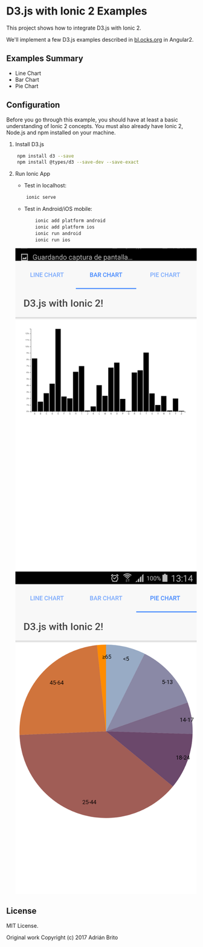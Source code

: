 # D3.js with Ionic 2 Examples

This project shows how to integrate D3.js with Ionic 2.

We'll implement a few D3.js examples described in [bl.ocks.org](https://bl.ocks.org/) in Angular2.

##  Examples Summary

 * Line Chart
 * Bar Chart
 * Pie Chart

## Configuration

Before you go through this example, you should have at least a basic understanding of Ionic 2 concepts. You must also already have Ionic 2, Node.js and npm installed on your machine.

1. Install D3.js

```bash
	npm install d3 --save
	npm install @types/d3 --save-dev --save-exact
```
	
2. Run Ionic App

	* Test in localhost: 
	
	```bash
		ionic serve
	```

	* Test in Android/iOS mobile: 
	
		```bash
    		ionic add platform android 
    		ionic add platform ios
    		ionic run android
    		ionic run ios
    	```

	![Bar Chart](readme_resources/bar-chart.png "Bar Chart")
	![Pie Chart](readme_resources/pie-chart.png "Pie Chart")
	

## License
MIT License.

Original work Copyright (c) 2017 Adrián Brito  


